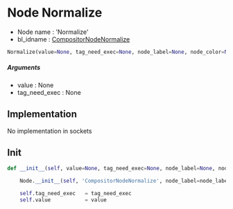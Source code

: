 # Node Normalize

- Node name : 'Normalize'
- bl_idname : [CompositorNodeNormalize](https://docs.blender.org/api/current/bpy.types.CompositorNodeNormalize.html)


``` python
Normalize(value=None, tag_need_exec=None, node_label=None, node_color=None)
```
##### Arguments

- value : None
- tag_need_exec : None

## Implementation

No implementation in sockets

## Init

``` python
def __init__(self, value=None, tag_need_exec=None, node_label=None, node_color=None):

    Node.__init__(self, 'CompositorNodeNormalize', node_label=node_label, node_color=node_color)

    self.tag_need_exec   = tag_need_exec
    self.value           = value
```
